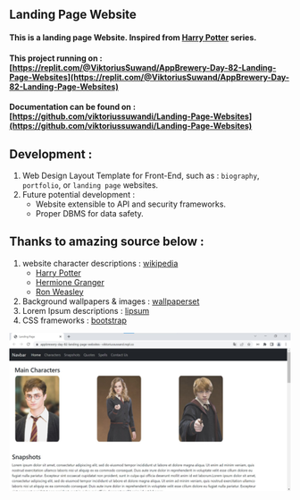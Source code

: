 ## Landing Page Website

#### This is a landing page Website. Inspired from [Harry Potter](https://en.wikipedia.org/wiki/Harry_Potter_(character)) series.

#### This project running on : [https://replit.com/@ViktoriusSuwand/AppBrewery-Day-82-Landing-Page-Websites](https://replit.com/@ViktoriusSuwand/AppBrewery-Day-82-Landing-Page-Websites)

#### Documentation can be found on : [https://github.com/viktoriussuwandi/Landing-Page-Websites](https://github.com/viktoriussuwandi/Landing-Page-Websites)

## Development :
1. Web Design Layout Template for Front-End, such as : `biography`, `portfolio`, or `landing page` websites.
2. Future potential development :
   - Website extensible to API and security frameworks.
   - Proper DBMS for data safety.

## Thanks to amazing source below :
1. website character descriptions : [wikipedia](https://en.wikipedia.org/wiki/List_of_Harry_Potter_characters)
   * [Harry Potter](https://en.wikipedia.org/wiki/Harry_Potter_(character))
   * [Hermione Granger](https://en.wikipedia.org/wiki/Hermione_Granger)
   * [Ron Weasley](https://en.wikipedia.org/wiki/Ron_Weasley)
2. Background wallpapers & images : [wallpaperset](https://wallpaperset.com/hogwarts-wallpapers)
4. Lorem Ipsum descriptions : [lipsum](https://www.lipsum.com/)
5. CSS frameworks : [bootstrap](https://getbootstrap.com/)

![cover](assets/cover.jpg)